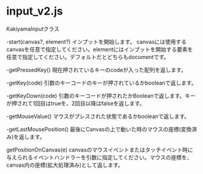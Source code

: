 # input_v2.js

KakiyamaInputクラス

-start(canvas?, element?) インプットを開始します。 canvasには使用するcanvasを任意で指定してください。elementにはインプットを開始する要素を任意で指定してください。デフォルトだとどちらもdocumentです。

-getPressedKey() 現在押されているキーのcodeが入った配列を返します。

-getKey(code) 引数のキーコードのキーが押されているかbooleanで返します。

-getKeyDown(code) 引数のキーコードが押されたかBooleanで返します。キーが押されて1回目はtrueを、2回目以降はfalseを返します。

-getMouseValue() マウスがプレスされた状態であるかbooleanで返します。

-getLastMousePosition() 最後にCanvasの上で動いた時のマウスの座標(変換済み)を返します。



getPositionOnCanvas(e)  canvasのマウスイベントまたはタッチイベント時に与えられるイベントハンドラーを引数に指定してください。マウスの座標を、canvas内の座標(拡大処理済み)として返します。

